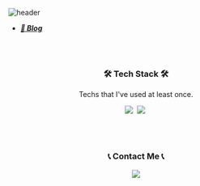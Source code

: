 ![header](https://capsule-render.vercel.app/api?type=wave&color=auto&height=300&section=header&text=Happy%20developer%20😄&fontSize=80)


- ***[📗 Blog](https://minjoon950425.tistory.com/)***

<!--
**mj950425/mj950425** is a ✨ _special_ ✨ repository because its `README.md` (this file) appears on your GitHub profile.

Here are some ideas to get you started:
- 👨‍🎓
- 🔭 I’m currently working on ...
- 🌱 I’m currently learning ...
- 👯 I’m looking to collaborate on ...
- 🤔 I’m looking for help with ...
- 💬 Ask me about ...
- 📫 How to reach me: ...
- 😄 Pronouns: ...
- ⚡ Fun fact: ...
-->

</p>
<p align='center'>
<br></br>

<h3 align='center'>🛠 Tech Stack 🛠</h3>

<p align='center' font-weight='bold'> Techs that I've used at least once.</p>
<p align='center'>
<img src="https://img.shields.io/badge/-JAVA-orange"/>&nbsp
<img src="https://img.shields.io/badge/SpringBoot-6DB33F?style=flat-square&logo=Spring&logoColor=white"/></a>&nbsp 

</p>
<br></br>

<h3 align="center">📞 Contact Me 📞</h3>
<p align="center">
  <a href="minjoon1995@naver.com"><img src="https://img.shields.io/badge/Gmail-d14836?style=flat-square&logo=Gmail&logoColor=white&link=kimhyein7110@gmail.com"/></a>
</p>
